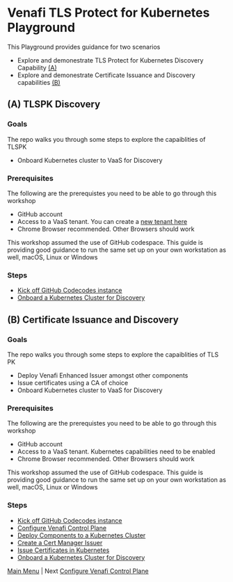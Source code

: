 # Venafi TLS Protect for Kubernetes Playground

This Playground provides guidance for two scenarios

-  Explore and demonestrate TLS Protect for Kubernetes Discovery Capability [(A)](#tlspk-discovery)
- Explore and demonestrate Certificate Issuance and Discovery capabilities [(B)](#certificate-issuance-and-discovery)


## (A) TLSPK Discovery
###  Goals

The repo walks you through some steps to explore the capaiblities of TLSPK  

- Onboard Kubernetes cluster to VaaS for Discovery

### Prerequisites

The following are the prerequistes you need to be able to go through this workshop

- GitHub account
- Access to a VaaS tenant. You can create a [new tenant here](https://venafi.com/try-venafi/)
- Chrome Browser recommended. Other Browsers should work

This workshop assumed the use of GitHub codespace. 
This guide is providing good guidance to run the same set up on your own workstation as well, macOS, Linux or Windows

### Steps

- [Kick off GitHub Codecodes instance](docs/README0.md)
- [Onboard a Kubernetes Cluster for Discovery](docs/README5.md)


## (B) Certificate Issuance and Discovery
###  Goals
The repo walks you through some steps to explore the capaiblities of TLS PK 

- Deploy Venafi Enhanced Issuer amongst other components
- Issue certificates using a CA of choice
- Onboard Kubernetes cluster to VaaS for Discovery

### Prerequisites

The following are the prerequistes you need to be able to go through this workshop

- GitHub account
- Access to a VaaS tenant. Kubernetes capabilities need to be enabled
- Chrome Browser recommended. Other Browsers should work

This workshop assumed the use of GitHub codespace. 
This guide is providing good guidance to run the same set up on your own workstation as well, macOS, Linux or Windows


### Steps

- [Kick off GitHub Codecodes instance](docs/README0.md)
- [Configure Venafi Control Plane](docs/README1.md)
- [Deploy Components to a Kubernetes Cluster](docs/README2.md)
- [Create a Cert Manager Issuer](docs/README3.md)
- [Issue Certificates in Kubernetes](docs/README4.md)
- [Onboard a Kubernetes Cluster for Discovery](docs/README5.md)




[Main Menu](README.md) | Next [Configure Venafi Control Plane](docs/README1.md)
